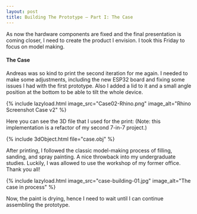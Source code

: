 ```yaml
---
layout: post
title: Building The Prototype — Part I: The Case
---
```


As now the hardware components are fixed and the final presentation is coming closer, I need to create the product I envision. I took this Friday to focus on model making. 

#### The Case

Andreas was so kind to print the second iteration for me again. I needed to make some adjustments, including the new ESP32 board and fixing some issues I had with the first prototype. Also I added a lid to it and a small angle position at the bottom to be able to tilt the whole device.

{% include lazyload.html image_src="Case02-Rhino.png" image_alt="Rhino Screenshot Case v2" %}

Here you can see the 3D file that I used for the print:
(Note: this implementation is a refactor of my second 7-in-7 project.)

{% include 3dObject.html file="case.obj" %}

After printing, I followed the classic model-making process of filling, sanding, and spray painting. A nice throwback into my undergraduate studies. Luckily, I was allowed to use the workshop of my former office. Thank you all!

{% include lazyload.html image_src="case-building-01.jpg" image_alt="The case in process" %}

Now, the paint is drying, hence I need to wait until I can continue assembling the prototype.